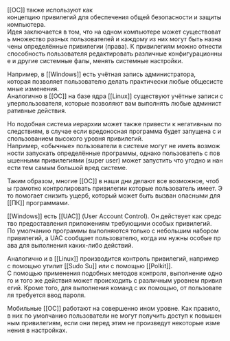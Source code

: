 [[ОС]] также используют как концепцию привилегий для обеспечения общей безопасности и защиты компьютера. 
Идея заключается в том, что на одном компьютере может существовать множество разных пользователей и каждому из них могут быть назначены определённые привилегии (права). К привилегиям можно отнести способность пользователя редактировать различные конфигурационные и другие системные фалы, менять системные настройки.

Например, в [[Windows]] есть учётная запись администратора, 
которая позволяет пользователю делать практически любые общесистемные изменения. 
Аналогично в [[ОС]] на базе ядра [[Linux]] существуют учётные записи суперпользователя, которые позволяют вам выполнять любые административные действия.

Но подобная система иерархии может также привести к негативным последствиям, в случае если вредоносная программа будет запущена с использованием высокого уровня привилегий. 
Например, «обычные» пользователи в системе могут не иметь возможности запускать определённые программы, однако пользователь с повышенными привилегиями (super user) может запустить что угодно и нанести тем самым большой вред системе.

Таким образом, многие [[ОС]] в наши дни делают все возможное, чтобы грамотно контролировать привилегии которые пользователь имеет. Это помогает снизить ущерб, который может быть вызван опасными для [[ПК]] программами.

[[Windows]] есть [[UAC]] (User Account Control). Он действует как средство предоставления приложениям требующими особых привилегий. 
По умолчанию программы выполняются только с небольшим набором привилегий, а UAC сообщает пользователю, когда им нужны особые права для выполнения каких-либо действий.

Аналогично и в [[Linux]] производится контроль привилегий, например с помощью утилит [[Sudo Su]] или с помощью [[Polkit]]. 
С помощью применения подобных методов контроля, выполнение одного и того же действия может происходить с различным уровнем привилегий. Кроме того, для выполнения команд с их помощью, от пользователя требуется ввод пароля.

Мобильные [[ОС]] работают на совершенно ином уровне. Как правило, в них по умолчанию пользователи не могут получить доступ к повышенным привилегиям, если они перед этим не произведут некоторые изменения в настройках.